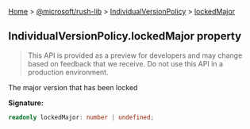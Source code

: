 [Home](./index) &gt; [@microsoft/rush-lib](./rush-lib.md) &gt; [IndividualVersionPolicy](./rush-lib.individualversionpolicy.md) &gt; [lockedMajor](./rush-lib.individualversionpolicy.lockedmajor.md)

## IndividualVersionPolicy.lockedMajor property

> This API is provided as a preview for developers and may change based on feedback that we receive. Do not use this API in a production environment.
> 

The major version that has been locked

<b>Signature:</b>

```typescript
readonly lockedMajor: number | undefined;
```
